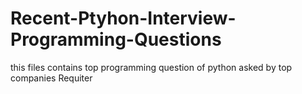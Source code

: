 # Recent-Ptyhon-Interview-Programming-Questions
this files contains top programming question of python asked by top companies Requiter

